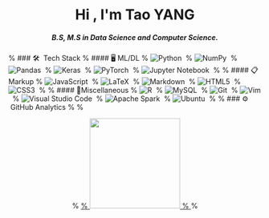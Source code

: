 <h1 align="center">Hi , I'm Tao YANG </h1>
<h5 align="center">B.S, M.S in Data Science and Computer Science.</h5>

% ### 🛠 &nbsp;Tech Stack
% #### 🖥️ ML/DL
% ![Python](https://img.shields.io/badge/python-3670A0?style=for-the-badge&logo=python&logoColor=ffdd54)&nbsp;
% ![NumPy](https://img.shields.io/badge/numpy-%23013243.svg?style=for-the-badge&logo=numpy&logoColor=white)&nbsp;
% ![Pandas](https://img.shields.io/badge/pandas-%23150458.svg?style=for-the-badge&logo=pandas&logoColor=white)&nbsp;
% ![Keras](https://img.shields.io/badge/Keras-%23D00000.svg?style=for-the-badge&logo=Keras&logoColor=white)&nbsp;
% ![PyTorch](https://img.shields.io/badge/PyTorch-%23EE4C2C.svg?style=for-the-badge&logo=PyTorch&logoColor=white)&nbsp;
% ![Jupyter Notebook](https://img.shields.io/badge/jupyter-%23FA0F00.svg?style=for-the-badge&logo=jupyter&logoColor=white)&nbsp;
% 
% #### 📋Markup
% ![JavaScript](https://img.shields.io/badge/javascript-%23323330.svg?style=for-the-badge&logo=javascript&logoColor=%23F7DF1E)&nbsp;
% ![LaTeX](https://img.shields.io/badge/latex-%23008080.svg?style=for-the-badge&logo=latex&logoColor=white)&nbsp;
% ![Markdown](https://img.shields.io/badge/markdown-%23000000.svg?style=for-the-badge&logo=markdown&logoColor=white)&nbsp;
% ![HTML5](https://img.shields.io/badge/html5-%23E34F26.svg?style=for-the-badge&logo=html5&logoColor=white)&nbsp;
% ![CSS3](https://img.shields.io/badge/css3-%231572B6.svg?style=for-the-badge&logo=css3&logoColor=white)&nbsp;
% 
% #### 🔬Miscellaneous
% ![R](https://img.shields.io/badge/r-%23276DC3.svg?style=for-the-badge&logo=r&logoColor=white)&nbsp;
% ![MySQL](https://img.shields.io/badge/mysql-%2300f.svg?style=for-the-badge&logo=mysql&logoColor=white)&nbsp;
% ![Git](https://img.shields.io/badge/git-%23F05033.svg?style=for-the-badge&logo=git&logoColor=white)&nbsp;
% ![Vim](https://img.shields.io/badge/VIM-%2311AB00.svg?style=for-the-badge&logo=vim&logoColor=white)&nbsp;
% ![Visual Studio Code](https://img.shields.io/badge/Visual%20Studio%20Code-0078d7.svg?style=for-the-badge&logo=visual-studio-code&logoColor=white)&nbsp;
% ![Apache Spark](https://img.shields.io/static/v1?style=for-the-badge&message=Apache+Spark&color=E25A1C&logo=Apache+Spark&logoColor=FFFFFF&label=)&nbsp;
% ![Ubuntu](https://img.shields.io/badge/Ubuntu-E95420?style=for-the-badge&logo=ubuntu&logoColor=white)&nbsp;
% 
% ### ⚙️ &nbsp;GitHub Analytics
% 
% <p align="center">
% <a href="https://github.com/azizovrafael">
%   <img height="180em" src="https://github-readme-stats-eight-theta.vercel.app/api?username=stayt1&show_icons=true&theme=algolia&include_all_commits=true&count_private=true"/>
% </a>
% </p>
